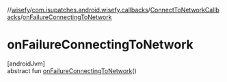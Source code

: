 //[wisefy](../../../index.md)/[com.isupatches.android.wisefy.callbacks](../index.md)/[ConnectToNetworkCallbacks](index.md)/[onFailureConnectingToNetwork](on-failure-connecting-to-network.md)

# onFailureConnectingToNetwork

[androidJvm]\
abstract fun [onFailureConnectingToNetwork](on-failure-connecting-to-network.md)()
